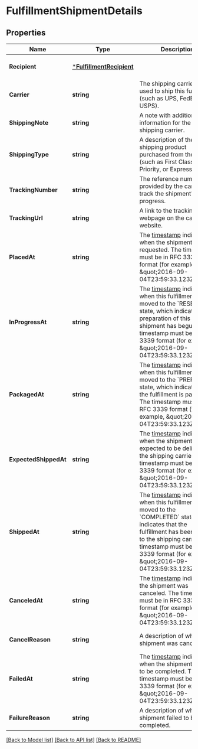 # FulfillmentShipmentDetails

## Properties
Name | Type | Description | Notes
------------ | ------------- | ------------- | -------------
**Recipient** | [***FulfillmentRecipient**](FulfillmentRecipient.md) |  | [optional] [default to null]
**Carrier** | **string** | The shipping carrier being used to ship this fulfillment (such as UPS, FedEx, or USPS). | [optional] [default to null]
**ShippingNote** | **string** | A note with additional information for the shipping carrier. | [optional] [default to null]
**ShippingType** | **string** | A description of the type of shipping product purchased from the carrier (such as First Class, Priority, or Express). | [optional] [default to null]
**TrackingNumber** | **string** | The reference number provided by the carrier to track the shipment&#x27;s progress. | [optional] [default to null]
**TrackingUrl** | **string** | A link to the tracking webpage on the carrier&#x27;s website. | [optional] [default to null]
**PlacedAt** | **string** | The [timestamp](https://developer.squareup.com/docs/build-basics/working-with-dates) indicating when the shipment was requested. The timestamp must be in RFC 3339 format (for example, \&quot;2016-09-04T23:59:33.123Z\&quot;). | [optional] [default to null]
**InProgressAt** | **string** | The [timestamp](https://developer.squareup.com/docs/build-basics/working-with-dates) indicating when this fulfillment was moved to the &#x60;RESERVED&#x60; state, which  indicates that preparation of this shipment has begun. The timestamp must be in RFC 3339 format (for example, \&quot;2016-09-04T23:59:33.123Z\&quot;). | [optional] [default to null]
**PackagedAt** | **string** | The [timestamp](https://developer.squareup.com/docs/build-basics/working-with-dates) indicating when this fulfillment was moved to the &#x60;PREPARED&#x60; state, which indicates that the fulfillment is packaged. The timestamp must be in RFC 3339 format (for example, \&quot;2016-09-04T23:59:33.123Z\&quot;). | [optional] [default to null]
**ExpectedShippedAt** | **string** | The [timestamp](https://developer.squareup.com/docs/build-basics/working-with-dates) indicating when the shipment is expected to be delivered to the shipping carrier. The timestamp must be in RFC 3339 format (for example, \&quot;2016-09-04T23:59:33.123Z\&quot;). | [optional] [default to null]
**ShippedAt** | **string** | The [timestamp](https://developer.squareup.com/docs/build-basics/working-with-dates) indicating when this fulfillment was moved to the &#x60;COMPLETED&#x60; state, which indicates that the fulfillment has been given to the shipping carrier. The timestamp must be in RFC 3339 format (for example, \&quot;2016-09-04T23:59:33.123Z\&quot;). | [optional] [default to null]
**CanceledAt** | **string** | The [timestamp](https://developer.squareup.com/docs/build-basics/working-with-dates) indicating the shipment was canceled. The timestamp must be in RFC 3339 format (for example, \&quot;2016-09-04T23:59:33.123Z\&quot;). | [optional] [default to null]
**CancelReason** | **string** | A description of why the shipment was canceled. | [optional] [default to null]
**FailedAt** | **string** | The [timestamp](https://developer.squareup.com/docs/build-basics/working-with-dates) indicating when the shipment failed to be completed. The timestamp must be in RFC 3339 format (for example, \&quot;2016-09-04T23:59:33.123Z\&quot;). | [optional] [default to null]
**FailureReason** | **string** | A description of why the shipment failed to be completed. | [optional] [default to null]

[[Back to Model list]](../README.md#documentation-for-models) [[Back to API list]](../README.md#documentation-for-api-endpoints) [[Back to README]](../README.md)

